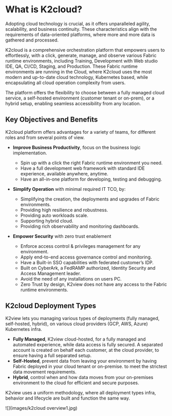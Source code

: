 # What is K2cloud?

Adopting cloud technology is crucial, as it offers unparalleled agility, scalability, and business continuity. These characteristics align with the requirements of data-oriented platforms, where more and more data is gathered and processed.

K2cloud is a comprehensive orchestration platform that empowers users to effortlessly, with a click, generate, manage, and observe various Fabric runtime environments, including Training, Development with Web studio IDE, QA, CI/CD, Staging, and Production. These Fabric runtime environments are running in the Cloud, where K2cloud uses the most modern and up-to-date cloud technology, Kubernetes based, while encapsulating all cloud operation complexity from users.

The platform offers the flexibility to choose between a fully managed cloud service, a self-hosted environment (customer tenant or on-prem), or a hybrid setup, enabling seamless accessibility from any location.

## Key Objectives and Benefits

K2cloud platform offers advantages for a variety of teams, for different roles and from several points of view.

* **Improve Business Productivity**, focus on the business logic implementation.
  * Spin up with a click the right Fabric runtime environment you need.
  * Have a full development web framework with standard IDE experience, available anywhere, anytime.
  * Have an all-in-one platform for developing, testing and debugging.

* **Simplify Operation** with minimal required IT TCO, by:
  * Simplifying the creation, the deployments and upgrades of Fabric environments.
  * Providing high resilience and robustness.
  * Providing auto workloads scale.
  * Supporting hybrid cloud.
  * Providing rich observability and monitoring dashboards.

* **Empower Security** with zero trust enablement
  * Enforce access control & privileges management for any environment.
  * Apply end-to-end access governance control and monitoring.
  * Have a Built-in SSO capabilities with federated customer’s IDP.
  * Built on CyberArk, a FedRAMP authorized, Identity Security and Access Management leader.
  * Avoid the need of any installations on users PC.
  * Zero Trust by design, K2view does not have any access to the Fabric runtime environments.



## K2cloud Deployment Types

K2view lets you managing various types of deployments (fully managed, self-hosted, hybrid), on various cloud providers (GCP, AWS, Azure) Kubernetes infra.

* **Fully Managed**, K2view cloud-hosted, for a fully managed and automated experience, while data access is fully secured. A separated account is created on behalf each customer, at the cloud provider, to ensure having a full separated setup. 
* **Self-Hosted**, prevent data from leaving your environment by having Fabric deployed in your cloud tenant or on-premise. to meet the strictest data movement requirements.
* **Hybrid**, control when and how data moves from your on-premises environment to the cloud for efficient and secure purposes.



K2view uses a uniform methodology, where all deployment types infra, behavior and lifecycle are built and function the same way.



![](images/k2cloud overview1.jpg)
